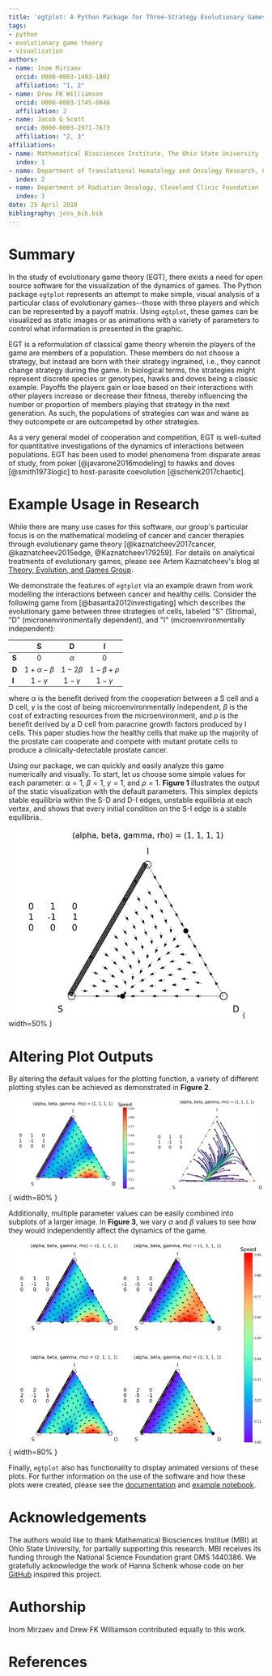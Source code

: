 ```yaml
---
title: 'egtplot: A Python Package for Three-Strategy Evolutionary Games'
tags:
- python
- evolutionary game theory
- visualization
authors:
- name: Inom Mirzaev
  orcid: 0000-0003-1493-1802
  affiliation: "1, 2"
- name: Drew FK Williamson
  orcid: 0000-0003-1745-8846
  affiliation: 2
- name: Jacob G Scott
  orcid: 0000-0003-2971-7673
  affiliation: "2, 3"
affiliations:
- name: Mathematical Biosciences Institute, The Ohio State University
  index: 1
- name: Department of Translational Hematology and Oncology Research, Cleveland Clinic Foundation
  index: 2
- name: Department of Radiation Oncology, Cleveland Clinic Foundation
  index: 3
date: 25 April 2018
bibliography: joss_bib.bib
---
```


# Summary

In the study of evolutionary game theory (EGT), there exists a need for open source software for the visualization of the dynamics of games. The Python package `egtplot` represents an attempt to make simple, visual analysis of a particular class of evolutionary games--those with three players and which can be represented by a payoff matrix. Using `egtplot`, these games can be visualized as static images or as animations with a variety of parameters to control what information is presented in the graphic.

EGT is a reformulation of classical game theory wherein the players of the game are members of a population. These members do not choose a strategy, but instead are born with their strategy ingrained, i.e., they cannot change strategy during the game. In biological terms, the strategies might represent discrete species or genotypes, hawks and doves being a classic example. Payoffs the players gain or lose based on their interactions with other players increase or decrease their fitness, thereby influencing the number or proportion of members playing that strategy in the next generation. As such, the populations of strategies can wax and wane as they outcompete or are outcompeted by other strategies.

As a very general model of cooperation and competition, EGT is well-suited for quantitative investigations of the dynamics of interactions between populations. EGT has been used to model phenomena from disparate areas of study, from poker [@javarone2016modeling] to hawks and doves [@smith1973logic] to  host-parasite coevolution [@schenk2017chaotic].

# Example Usage in Research

While there are many use cases for this software, our group's particular focus is on the mathematical modeling of cancer and cancer therapies through evolutionary game theory [@kaznatcheev2017cancer, @kaznatcheev2015edge, @Kaznatcheev179259]. For details on analytical treatments of evolutionary games, please see Artem Kaznatcheev's blog at [Theory, Evolution, and Games Group](https://egtheory.wordpress.com/).

We demonstrate the features of `egtplot` via an example drawn from work modelling the interactions between cancer and healthy cells. Consider the following game from [@basanta2012investigating] which describes the evolutionary game between three strategies of cells, labeled "S" (Stroma), "D" (micronenvironmentally dependent), and "I" (microenvironmentally independent):

<center>

|  |  S | D | I |
| ---- | :----: | :----: | :----: |
| **S** | 0 | $\alpha$ | 0 |
| **D** | $1 + \alpha - \beta$ | $1 - 2 \beta$ | $1 - \beta + \rho$ |
| **I** | $1 - \gamma$ | $1 - \gamma$ | $1 - \gamma$ |

</center>

where $\alpha$ is the benefit derived from the cooperation between a S cell and a D cell, $\gamma$ is the cost of being microenvironmentally independent, $\beta$ is the cost of extracting resources from the microenvironment, and $\rho$ is the benefit derived by a D cell from paracrine growth factors produced by I cells. This paper studies how the healthy cells that make up the majority of the prostate can cooperate and compete with mutant protate cells to produce a clinically-detectable prostate cancer.

Using our package, we can quickly and easily analyze this game numerically and visually. To start, let us choose some simple values for each parameter: $\alpha = 1$, $\beta = 1$, $\gamma = 1$, and $\rho = 1$. __Figure 1__ illustrates the output of the static visualization with the default parameters. This simplex depicts stable equilibria within the S-D and D-I edges, unstable equilibria at each vertex, and shows that every initial condition on the S-I edge is a stable equilibria.

![Standard output of the package for $\alpha = 1$, $\beta = 1$, $\gamma = 1$, and $\rho = 1$.](images/output_8_1.png){ width=50% }

# Altering Plot Outputs

By altering the default values for the plotting function, a variety of different plotting styles can be achieved as demonstrated in __Figure 2__.

![(_Left_) Background of the simplex is colored by the speed at which the points would travel along their trajectories. (_Right_) Displaying the paths taken by each initial condition.](images/two_parts.png){ width=80% }

Additionally, multiple parameter values can be easily combined into subplots of a larger image. In __Figure 3__, we vary $\alpha$ and $\beta$ values to see how they would independently affect the dynamics of the game.

![Parameter sweep for different $\alpha$ and $\beta$ values.](images/output_20_1.png){ width=80% }

Finally, `egtplot` also has functionality to display animated versions of these plots. For further information on the use of the software and how these plots were created, please see the [documentation](https://github.com/mirzaevinom/egtplot) and [example notebook](https://github.com/mirzaevinom/egtplot/blob/master/egtplot_demonstration.ipynb).

# Acknowledgements

The authors would like to thank Mathematical Biosciences Institue (MBI) at Ohio State University, for partially supporting this research. MBI receives its funding through the National Science Foundation grant DMS 1440386. We gratefully acknowledge the work of Hanna Schenk whose code on her [GitHub](https://github.com/HannaSchenk/RQchaos) inspired this project.

# Authorship

Inom Mirzaev and Drew FK Williamson contributed equally to this work.

# References
